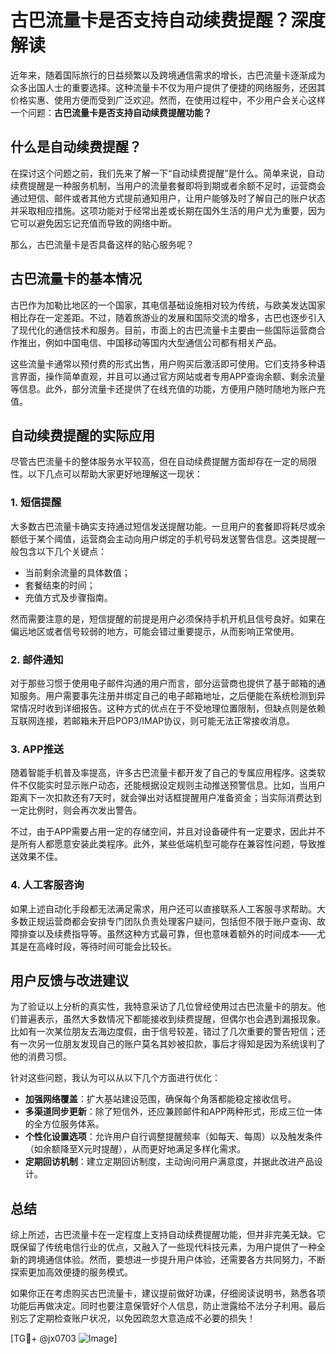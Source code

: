 # 古巴流量卡是否支持自动续费提醒？深度解读

近年来，随着国际旅行的日益频繁以及跨境通信需求的增长，古巴流量卡逐渐成为众多出国人士的重要选择。这种流量卡不仅为用户提供了便捷的网络服务，还因其价格实惠、使用方便而受到广泛欢迎。然而，在使用过程中，不少用户会关心这样一个问题：**古巴流量卡是否支持自动续费提醒功能？**

## 什么是自动续费提醒？

在探讨这个问题之前，我们先来了解一下“自动续费提醒”是什么。简单来说，自动续费提醒是一种服务机制，当用户的流量套餐即将到期或者余额不足时，运营商会通过短信、邮件或者其他方式提前通知用户，让用户能够及时了解自己的账户状态并采取相应措施。这项功能对于经常出差或长期在国外生活的用户尤为重要，因为它可以避免因忘记充值而导致的网络中断。

那么，古巴流量卡是否具备这样的贴心服务呢？

## 古巴流量卡的基本情况

古巴作为加勒比地区的一个国家，其电信基础设施相对较为传统，与欧美发达国家相比存在一定差距。不过，随着旅游业的发展和国际交流的增多，古巴也逐步引入了现代化的通信技术和服务。目前，市面上的古巴流量卡主要由一些国际运营商合作推出，例如中国电信、中国移动等国内大型通信公司都有相关产品。

这些流量卡通常以预付费的形式出售，用户购买后激活即可使用。它们支持多种语言界面，操作简单直观，并且可以通过官方网站或者专用APP查询余额、剩余流量等信息。此外，部分流量卡还提供了在线充值的功能，方便用户随时随地为账户充值。

## 自动续费提醒的实际应用

尽管古巴流量卡的整体服务水平较高，但在自动续费提醒方面却存在一定的局限性。以下几点可以帮助大家更好地理解这一现状：

### 1. **短信提醒**
   大多数古巴流量卡确实支持通过短信发送提醒功能。一旦用户的套餐即将耗尽或余额低于某个阈值，运营商会主动向用户绑定的手机号码发送警告信息。这类提醒一般包含以下几个关键点：
   - 当前剩余流量的具体数值；
   - 套餐结束的时间；
   - 充值方式及步骤指南。

   然而需要注意的是，短信提醒的前提是用户必须保持手机开机且信号良好。如果在偏远地区或者信号较弱的地方，可能会错过重要提示，从而影响正常使用。

### 2. **邮件通知**
   对于那些习惯于使用电子邮件沟通的用户而言，部分运营商也提供了基于邮箱的通知服务。用户需要事先注册并绑定自己的电子邮箱地址，之后便能在系统检测到异常情况时收到详细报告。这种方式的优点在于不受地理位置限制，但缺点则是依赖互联网连接，若邮箱未开启POP3/IMAP协议，则可能无法正常接收消息。

### 3. **APP推送**
   随着智能手机普及率提高，许多古巴流量卡都开发了自己的专属应用程序。这类软件不仅能实时显示账户动态，还能根据设定规则主动推送预警信息。比如，当用户距离下一次扣款还有7天时，就会弹出对话框提醒用户准备资金；当实际消费达到一定比例时，则会再次发出警告。

   不过，由于APP需要占用一定的存储空间，并且对设备硬件有一定要求，因此并不是所有人都愿意安装此类程序。此外，某些低端机型可能存在兼容性问题，导致推送效果不佳。

### 4. **人工客服咨询**
   如果上述自动化手段都无法满足需求，用户还可以直接联系人工客服寻求帮助。大多数正规运营商都会安排专门团队负责处理客户疑问，包括但不限于账户查询、故障排查以及续费指导等。虽然这种方式最可靠，但也意味着额外的时间成本——尤其是在高峰时段，等待时间可能会比较长。

## 用户反馈与改进建议

为了验证以上分析的真实性，我特意采访了几位曾经使用过古巴流量卡的朋友。他们普遍表示，虽然大多数情况下都能接收到续费提醒，但偶尔也会遇到漏报现象。比如有一次某位朋友去海边度假，由于信号较差，错过了几次重要的警告短信；还有一次另一位朋友发现自己的账户莫名其妙被扣款，事后才得知是因为系统误判了他的消费习惯。

针对这些问题，我认为可以从以下几个方面进行优化：
- **加强网络覆盖**：扩大基站建设范围，确保每个角落都能稳定接收信号。
- **多渠道同步更新**：除了短信外，还应兼顾邮件和APP两种形式，形成三位一体的全方位服务体系。
- **个性化设置选项**：允许用户自行调整提醒频率（如每天、每周）以及触发条件（如余额降至X元时提醒），从而更好地满足多样化需求。
- **定期回访机制**：建立定期回访制度，主动询问用户满意度，并据此改进产品设计。

## 总结

综上所述，古巴流量卡在一定程度上支持自动续费提醒功能，但并非完美无缺。它既保留了传统电信行业的优点，又融入了一些现代科技元素，为用户提供了一种全新的跨境通信体验。然而，要想进一步提升用户体验，还需要各方共同努力，不断探索更加高效便捷的服务模式。

如果你正在考虑购买古巴流量卡，建议提前做好功课，仔细阅读说明书，熟悉各项功能后再做决定。同时也要注意保管好个人信息，防止泄露给不法分子利用。最后别忘了定期检查账户状况，以免因疏忽大意造成不必要的损失！

[TG💪+ @jx0703 ![Image](https://github.com/user-attachments/assets/dbca1d08-cadb-493c-b0ec-ad6f7a83f270)]